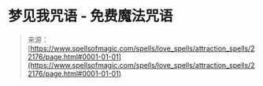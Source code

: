 <!--yml

类别: 未分类

日期: 2024-06-12 19:06:14

-->

# 梦见我咒语 - 免费魔法咒语

> 来源：[https://www.spellsofmagic.com/spells/love_spells/attraction_spells/22176/page.html#0001-01-01](https://www.spellsofmagic.com/spells/love_spells/attraction_spells/22176/page.html#0001-01-01)
